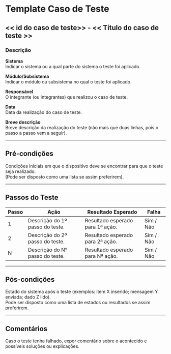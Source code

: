 # Template Caso de Teste

## << id do caso de teste>> - << Título do caso de teste >>

### Descrição

**Sistema**  
Indicar o sistema ou a qual parte do sistema o teste foi aplicado.

**Módulo/Subsistema**  
Indicar o módulo ou subsistema no qual o teste foi aplicado.

**Responsável**  
O integrante (ou integrantes) que realizou o caso de teste.

**Data**  
Data da realização do caso de teste.

**Breve descrição**  
Breve descrição da realização do teste (não mais que duas linhas, pois o passo a passo vem a seguir).

---

## Pré-condições

Condições iniciais em que o dispositivo deve se encontrar para que o teste seja realizado.  
(Pode ser disposto como uma lista se assim preferirem).

---

## Passos do Teste

| Passo | Ação | Resultado Esperado | Falha |
|-------|------|-------------------|-------|
| 1 | Descrição do 1º passo do teste. | Resultado esperado para 1ª ação. | Sim / Não |
| 2 | Descrição do 2º passo do teste. | Resultado esperado para 2ª ação. | Sim / Não |
| N | Descrição do N° passo do teste. | Resultado esperado para Nª ação. | Sim / Não |

---

## Pós-condições

Estado do sistema após o teste (exemplos: item X inserido; mensagem Y enviada; dado Z lido).  
Pode ser disposto como uma lista de estados ou resultados se assim preferirem.

---

## Comentários

Caso o teste tenha falhado, expor comentário sobre o acontecido e possíveis soluções ou explicações.
